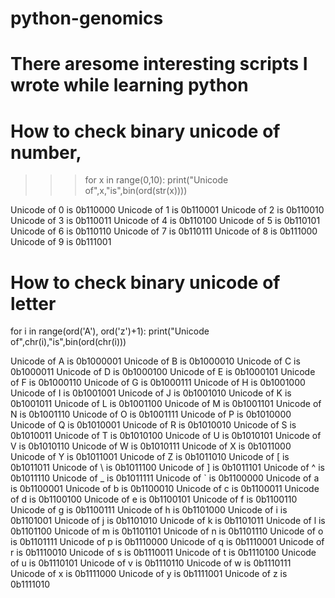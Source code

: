 # python-genomics
# There aresome interesting scripts I wrote while learning python

# How to check binary unicode of number,
>>>for x in range(0,10):
	    print("Unicode of",x,"is",bin(ord(str(x))))
  
Unicode of 0 is 0b110000
Unicode of 1 is 0b110001
Unicode of 2 is 0b110010
Unicode of 3 is 0b110011
Unicode of 4 is 0b110100
Unicode of 5 is 0b110101
Unicode of 6 is 0b110110
Unicode of 7 is 0b110111
Unicode of 8 is 0b111000
Unicode of 9 is 0b111001

# How to check binary unicode of letter
for i in range(ord('A'), ord('z')+1):
	    print("Unicode of",chr(i),"is",bin(ord(chr(i)))

Unicode of A is 0b1000001
Unicode of B is 0b1000010
Unicode of C is 0b1000011
Unicode of D is 0b1000100
Unicode of E is 0b1000101
Unicode of F is 0b1000110
Unicode of G is 0b1000111
Unicode of H is 0b1001000
Unicode of I is 0b1001001
Unicode of J is 0b1001010
Unicode of K is 0b1001011
Unicode of L is 0b1001100
Unicode of M is 0b1001101
Unicode of N is 0b1001110
Unicode of O is 0b1001111
Unicode of P is 0b1010000
Unicode of Q is 0b1010001
Unicode of R is 0b1010010
Unicode of S is 0b1010011
Unicode of T is 0b1010100
Unicode of U is 0b1010101
Unicode of V is 0b1010110
Unicode of W is 0b1010111
Unicode of X is 0b1011000
Unicode of Y is 0b1011001
Unicode of Z is 0b1011010
Unicode of [ is 0b1011011
Unicode of \ is 0b1011100
Unicode of ] is 0b1011101
Unicode of ^ is 0b1011110
Unicode of _ is 0b1011111
Unicode of ` is 0b1100000
Unicode of a is 0b1100001
Unicode of b is 0b1100010
Unicode of c is 0b1100011
Unicode of d is 0b1100100
Unicode of e is 0b1100101
Unicode of f is 0b1100110
Unicode of g is 0b1100111
Unicode of h is 0b1101000
Unicode of i is 0b1101001
Unicode of j is 0b1101010
Unicode of k is 0b1101011
Unicode of l is 0b1101100
Unicode of m is 0b1101101
Unicode of n is 0b1101110
Unicode of o is 0b1101111
Unicode of p is 0b1110000
Unicode of q is 0b1110001
Unicode of r is 0b1110010
Unicode of s is 0b1110011
Unicode of t is 0b1110100
Unicode of u is 0b1110101
Unicode of v is 0b1110110
Unicode of w is 0b1110111
Unicode of x is 0b1111000
Unicode of y is 0b1111001
Unicode of z is 0b1111010
      
 
